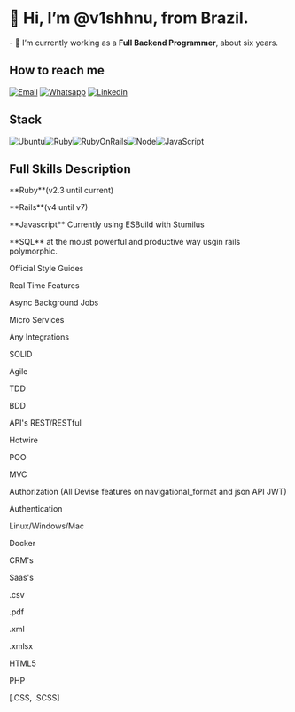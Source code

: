 <h1> 👋 Hi, I’m @v1shhnu, from Brazil. </h1>
- 🌱 I’m currently working as a <b>Full Backend Programmer</b>, about six years.

## How to reach me
  
[![Email](https://img.shields.io/badge/Gmail-D14836?style=for-the-badge&logo=gmail&logoColor=white)](mailto:avitassibanac@gmail.com)
[![Whatsapp](https://img.shields.io/badge/WhatsApp-25D366?style=for-the-badge&logo=whatsapp&logoColor=white)](https://wa.me/5551997407755)
[![Linkedin](https://img.shields.io/badge/LinkedIn-0077B5?style=for-the-badge&logo=linkedin&logoColor=white)](https://www.linkedin.com/in/leo-moraes/)

## Stack
<div style="display: flex">
  <img alt="Ubuntu" src="https://img.shields.io/badge/Ubuntu-E95420?style=for-the-badge&logo=ubuntu&logoColor=white"/>
  <img alt="Ruby" src="https://img.shields.io/badge/Ruby-CC342D?style=for-the-badge&logo=ruby&logoColor=white"/>
  <img alt="RubyOnRails" src="https://img.shields.io/badge/Ruby_on_Rails-CC0000?style=for-the-badge&logo=ruby-on-rails&logoColor=white"/>
  <img alt="Node" src="https://img.shields.io/badge/Node.js-43853D?style=for-the-badge&logo=node.js&logoColor=white"/>
  <img alt="JavaScript" src="https://img.shields.io/badge/JavaScript-F7DF1E?style=for-the-badge&logo=javascript&logoColor=black"/>
</div>

</hr>

<div>
  <h2 class="text-center" >Full Skills Description</h2>  
  <p class="text-justify">
    <p>**Ruby**(v2.3 until current)</p>
    <p>**Rails**(v4 until v7)</p>
    <p>**Javascript** Currently using ESBuild with Stumilus</p>
    <p>**SQL** at the moust powerful and productive way usgin rails polymorphic.</p>
    <p>Official Style Guides</p>
    <p>Real Time Features</p>
    <p>Async Background Jobs</p>
    <p>Micro Services</p>
    <p>Any Integrations</p>
    <p>SOLID</p>
    <p>Agile</p>
    <p>TDD</p>
    <p>BDD</p>
    <p>API's REST/RESTful</p>
    <p>Hotwire</p>
    <p>POO</p>
    <p>MVC</p>
    <p>Authorization (All Devise features on navigational_format and json API JWT)</p>
    <p>Authentication</p>
    <p>Linux/Windows/Mac</p>
    <p>Docker</p>
    <p>CRM's</p>
    <p>Saas's</p>
    <p>.csv</p>
    <p>.pdf</p>
    <p>.xml</p>
    <p>.xmlsx</p>
    <p>HTML5</p>
    <p>PHP</p>
    <p>[.CSS, .SCSS]</p>
  </p>
</div>

